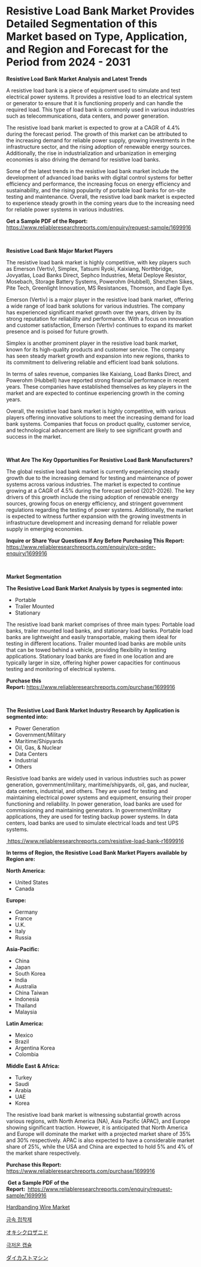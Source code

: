 <p><h1>Resistive Load Bank Market Provides Detailed Segmentation of this Market based on Type, Application, and Region and Forecast for the Period from 2024 - 2031</h1></p><p><strong>Resistive Load Bank Market Analysis and Latest Trends</strong></p>
<p><p>A resistive load bank is a piece of equipment used to simulate and test electrical power systems. It provides a resistive load to an electrical system or generator to ensure that it is functioning properly and can handle the required load. This type of load bank is commonly used in various industries such as telecommunications, data centers, and power generation.</p><p>The resistive load bank market is expected to grow at a CAGR of 4.4% during the forecast period. The growth of this market can be attributed to the increasing demand for reliable power supply, growing investments in the infrastructure sector, and the rising adoption of renewable energy sources. Additionally, the rise in industrialization and urbanization in emerging economies is also driving the demand for resistive load banks.</p><p>Some of the latest trends in the resistive load bank market include the development of advanced load banks with digital control systems for better efficiency and performance, the increasing focus on energy efficiency and sustainability, and the rising popularity of portable load banks for on-site testing and maintenance. Overall, the resistive load bank market is expected to experience steady growth in the coming years due to the increasing need for reliable power systems in various industries.</p></p>
<p><strong>Get a Sample PDF of the Report:&nbsp;</strong> <a href="https://www.reliableresearchreports.com/enquiry/request-sample/1699916">https://www.reliableresearchreports.com/enquiry/request-sample/1699916</a></p>
<p>&nbsp;</p>
<p><strong>Resistive Load Bank Major Market Players</strong></p>
<p><p>The resistive load bank market is highly competitive, with key players such as Emerson (Vertiv), Simplex, Tatsumi Ryoki, Kaixiang, Northbridge, Jovyatlas, Load Banks Direct, Sephco Industries, Metal Deploye Resistor, Mosebach, Storage Battery Systems, Powerohm (Hubbell), Shenzhen Sikes, Pite Tech, Greenlight Innovation, MS Resistances, Thomson, and Eagle Eye.</p><p>Emerson (Vertiv) is a major player in the resistive load bank market, offering a wide range of load bank solutions for various industries. The company has experienced significant market growth over the years, driven by its strong reputation for reliability and performance. With a focus on innovation and customer satisfaction, Emerson (Vertiv) continues to expand its market presence and is poised for future growth.</p><p>Simplex is another prominent player in the resistive load bank market, known for its high-quality products and customer service. The company has seen steady market growth and expansion into new regions, thanks to its commitment to delivering reliable and efficient load bank solutions.</p><p>In terms of sales revenue, companies like Kaixiang, Load Banks Direct, and Powerohm (Hubbell) have reported strong financial performance in recent years. These companies have established themselves as key players in the market and are expected to continue experiencing growth in the coming years.</p><p>Overall, the resistive load bank market is highly competitive, with various players offering innovative solutions to meet the increasing demand for load bank systems. Companies that focus on product quality, customer service, and technological advancement are likely to see significant growth and success in the market.</p></p>
<p>&nbsp;</p>
<p><strong>What Are The Key Opportunities For Resistive Load Bank Manufacturers?</strong></p>
<p><p>The global resistive load bank market is currently experiencing steady growth due to the increasing demand for testing and maintenance of power systems across various industries. The market is expected to continue growing at a CAGR of 4.5% during the forecast period (2021-2026). The key drivers of this growth include the rising adoption of renewable energy sources, growing focus on energy efficiency, and stringent government regulations regarding the testing of power systems. Additionally, the market is expected to witness further expansion with the growing investments in infrastructure development and increasing demand for reliable power supply in emerging economies.</p></p>
<p><strong>Inquire or Share Your Questions If Any Before Purchasing This Report:</strong> <a href="https://www.reliableresearchreports.com/enquiry/pre-order-enquiry/1699916">https://www.reliableresearchreports.com/enquiry/pre-order-enquiry/1699916</a></p>
<p>&nbsp;</p>
<p><strong>Market Segmentation</strong></p>
<p><strong>The Resistive Load Bank Market Analysis by types is segmented into:</strong></p>
<p><ul><li>Portable</li><li>Trailer Mounted</li><li>Stationary</li></ul></p>
<p><p>The resistive load bank market comprises of three main types: Portable load banks, trailer mounted load banks, and stationary load banks. Portable load banks are lightweight and easily transportable, making them ideal for testing in different locations. Trailer mounted load banks are mobile units that can be towed behind a vehicle, providing flexibility in testing applications. Stationary load banks are fixed in one location and are typically larger in size, offering higher power capacities for continuous testing and monitoring of electrical systems.</p></p>
<p><strong>Purchase this Report:&nbsp;</strong><a href="https://www.reliableresearchreports.com/purchase/1699916">https://www.reliableresearchreports.com/purchase/1699916</a></p>
<p>&nbsp;</p>
<p><strong>The Resistive Load Bank Market Industry Research by Application is segmented into:</strong></p>
<p><ul><li>Power Generation</li><li>Government/Military</li><li>Maritime/Shipyards</li><li>Oil, Gas, & Nuclear</li><li>Data Centers</li><li>Industrial</li><li>Others</li></ul></p>
<p><p>Resistive load banks are widely used in various industries such as power generation, government/military, maritime/shipyards, oil, gas, and nuclear, data centers, industrial, and others. They are used for testing and maintaining electrical power systems and equipment, ensuring their proper functioning and reliability. In power generation, load banks are used for commissioning and maintaining generators. In government/military applications, they are used for testing backup power systems. In data centers, load banks are used to simulate electrical loads and test UPS systems.</p></p>
<p><a href="https://www.reliableresearchreports.com/resistive-load-bank-r1699916">&nbsp;https://www.reliableresearchreports.com/resistive-load-bank-r1699916</a></p>
<p><strong>In terms of Region, the Resistive Load Bank Market Players available by Region are:</strong></p>
<p>
    <p> <strong> North America: </strong>
        <ul>
            <li>United States</li>
            <li>Canada</li>
        </ul>
        </p> 
    <p> <strong> Europe: </strong>
        <ul>
            <li>Germany</li>
            <li>France</li>
            <li>U.K.</li>
            <li>Italy</li>
            <li>Russia</li>
        </ul>
        </p> 
    <p> <strong> Asia-Pacific: </strong>
        <ul>
            <li>China</li>
            <li>Japan</li>
            <li>South Korea</li>
            <li>India</li>
            <li>Australia</li>
            <li>China Taiwan</li>
            <li>Indonesia</li>
            <li>Thailand</li>
            <li>Malaysia</li>
        </ul>
        </p> 
    <p> <strong> Latin America: </strong>
        <ul>
            <li>Mexico</li>
            <li>Brazil</li>
            <li>Argentina Korea</li>
            <li>Colombia</li>
        </ul>
        </p> 
    <p> <strong> Middle East & Africa: </strong>
        <ul>
            <li>Turkey</li>
            <li>Saudi</li>
            <li>Arabia</li>
            <li>UAE</li>
            <li>Korea</li>
        </ul>
    </p>
    </p>
<p><p>The resistive load bank market is witnessing substantial growth across various regions, with North America (NA), Asia Pacific (APAC), and Europe showing significant traction. However, it is anticipated that North America and Europe will dominate the market with a projected market share of 35% and 30% respectively. APAC is also expected to have a considerable market share of 25%, while the USA and China are expected to hold 5% and 4% of the market share respectively.</p></p>
<p><strong>Purchase this Report: </strong><a href="https://www.reliableresearchreports.com/purchase/1699916">https://www.reliableresearchreports.com/purchase/1699916</a></p>
<p>&nbsp;<strong>Get a Sample PDF of the Report:&nbsp;&nbsp;</strong><a href="https://www.reliableresearchreports.com/enquiry/request-sample/1699916">https://www.reliableresearchreports.com/enquiry/request-sample/1699916</a></p>
<p><strong></strong></p>
<p><p><a href="https://issuu.com/reportprime-2/docs/hardbanding-wire-market-size-2030.pptx">Hardbanding Wire Market</a></p><p><a href="https://github.com/CliftonFisher9067/Market-Research-Report-List-1/blob/main/717893926685.md">금속 접착제</a></p><p><a href="https://github.com/mcbeesbxa270/Market-Research-Report-List-1/blob/main/193750629012.md">オキシクロザニド</a></p><p><a href="https://github.com/vskv4779xr1/Market-Research-Report-List-1/blob/main/121284926684.md">극저온 캡슐</a></p><p><a href="https://github.com/EmoryYundt1935/Market-Research-Report-List-1/blob/main/549366729013.md">ダイカストマシン</a></p></p>